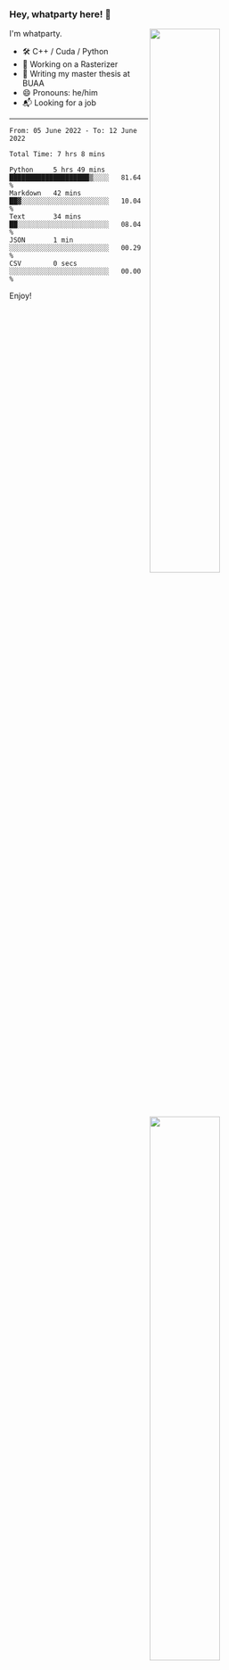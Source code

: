 ### Hey, whatparty here! 👋

[<img align="right" width="50%" src="https://github-readme-stats-ouuan.vercel.app/api?username=whatparty&theme=dark&show_icons=true">](https://metrics.lecoq.io/whatparty#gh-dark-mode-only)
[<img align="right" width="50%" src="https://github-readme-stats-ouuan.vercel.app/api?username=whatparty&show_icons=true">](https://metrics.lecoq.io/whatparty#gh-light-mode-only)

I'm whatparty.

- 🛠️ C++ / Cuda / Python 
- 🔭 Working on a Rasterizer
- 🌱 Writing my master thesis at BUAA
- 😄 Pronouns: he/him
- 📬 Looking for a job

---

<!--START_SECTION:waka-->

```text
From: 05 June 2022 - To: 12 June 2022

Total Time: 7 hrs 8 mins

Python     5 hrs 49 mins   ████████████████████▒░░░░   81.64 %
Markdown   42 mins         ██▓░░░░░░░░░░░░░░░░░░░░░░   10.04 %
Text       34 mins         ██░░░░░░░░░░░░░░░░░░░░░░░   08.04 %
JSON       1 min           ░░░░░░░░░░░░░░░░░░░░░░░░░   00.29 %
CSV        0 secs          ░░░░░░░░░░░░░░░░░░░░░░░░░   00.00 %
```

<!--END_SECTION:waka-->

Enjoy!
